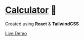 # [Calculator](https://sanditzz.github.io/calculator) :abacus:
Created using  **React** & **TailwindCSS**

[Live Demo](https://sanditzz.github.io/calculator)
